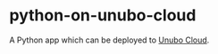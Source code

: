 # python-on-unubo-cloud

A Python app which can be deployed to [Unubo Cloud](https://unubo.com/cloud).
